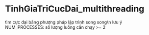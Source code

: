 # TinhGiaTriCucDai_multithreading
tìm cực đại bằng phương pháp lập trình song song\n
lưu ý
 NUM_PROCESSES: số lượng luồng cần chạy >= 2
